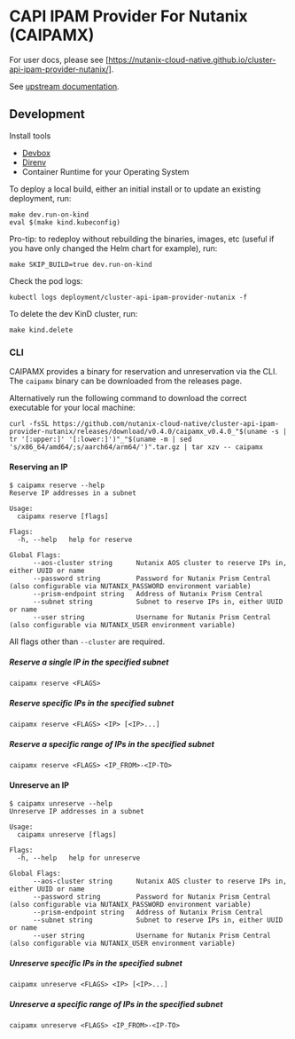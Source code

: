 <!--
 Copyright 2024 Nutanix. All rights reserved.
 SPDX-License-Identifier: Apache-2.0
 -->

# CAPI IPAM Provider For Nutanix (CAIPAMX)

For user docs, please see [https://nutanix-cloud-native.github.io/cluster-api-ipam-provider-nutanix/].

See [upstream documentation](https://github.com/kubernetes-sigs/cluster-api/blob/main/docs/proposals/20220125-ipam-integration.md#ipam-provider).

## Development

Install tools

- [Devbox](https://github.com/jetpack-io/devbox?tab=readme-ov-file#installing-devbox)
- [Direnv](https://direnv.net/docs/installation.html)
- Container Runtime for your Operating System

To deploy a local build, either an initial install or to update an existing deployment, run:

```shell
make dev.run-on-kind
eval $(make kind.kubeconfig)
```

Pro-tip: to redeploy without rebuilding the binaries, images, etc (useful if you have only changed the Helm chart for
example), run:

```shell
make SKIP_BUILD=true dev.run-on-kind
```

Check the pod logs:

```shell
kubectl logs deployment/cluster-api-ipam-provider-nutanix -f
```

To delete the dev KinD cluster, run:

```shell
make kind.delete
```

### CLI

CAIPAMX provides a binary for reservation and unreservation via the CLI. The `caipamx` binary can be downloaded from
the releases page.

Alternatively run the following command to download the correct executable for your local machine:

<!-- markdownlint-disable MD013 -->
```shell
curl -fsSL https://github.com/nutanix-cloud-native/cluster-api-ipam-provider-nutanix/releases/download/v0.4.0/caipamx_v0.4.0_"$(uname -s | tr '[:upper:]' '[:lower:]')"_"$(uname -m | sed 's/x86_64/amd64/;s/aarch64/arm64/')".tar.gz | tar xzv -- caipamx
```
<!-- markdownlint-enable MD013 -->

#### Reserving an IP

```shell
$ caipamx reserve --help
Reserve IP addresses in a subnet

Usage:
  caipamx reserve [flags]

Flags:
  -h, --help   help for reserve

Global Flags:
      --aos-cluster string      Nutanix AOS cluster to reserve IPs in, either UUID or name
      --password string         Password for Nutanix Prism Central (also configurable via NUTANIX_PASSWORD environment variable)
      --prism-endpoint string   Address of Nutanix Prism Central
      --subnet string           Subnet to reserve IPs in, either UUID or name
      --user string             Username for Nutanix Prism Central (also configurable via NUTANIX_USER environment variable)
```

All flags other than `--cluster` are required.

##### Reserve a single IP in the specified subnet

```shell
caipamx reserve <FLAGS>
```

##### Reserve specific IPs in the specified subnet

```shell
caipamx reserve <FLAGS> <IP> [<IP>...]
```

##### Reserve a specific range of IPs in the specified subnet

```shell
caipamx reserve <FLAGS> <IP_FROM>-<IP-TO>
```

#### Unreserve an IP

```shell
$ caipamx unreserve --help
Unreserve IP addresses in a subnet

Usage:
  caipamx unreserve [flags]

Flags:
  -h, --help   help for unreserve

Global Flags:
      --aos-cluster string      Nutanix AOS cluster to reserve IPs in, either UUID or name
      --password string         Password for Nutanix Prism Central (also configurable via NUTANIX_PASSWORD environment variable)
      --prism-endpoint string   Address of Nutanix Prism Central
      --subnet string           Subnet to reserve IPs in, either UUID or name
      --user string             Username for Nutanix Prism Central (also configurable via NUTANIX_USER environment variable)
```

##### Unreserve specific IPs in the specified subnet

```shell
caipamx unreserve <FLAGS> <IP> [<IP>...]
```

##### Unreserve a specific range of IPs in the specified subnet

```shell
caipamx unreserve <FLAGS> <IP_FROM>-<IP-TO>
```
